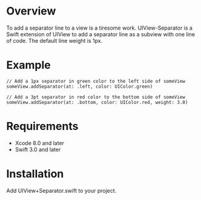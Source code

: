 # Overview
To add a separator line to a view is a tiresome work. UIView-Separator is a Swift extension of UIView to add a separator line as a subview with one line of code. The default line weight is 1px.

# Example
```
// Add a 1px separator in green color to the left side of someView
someView.addSeparator(at: .left, color: UIColor.green)

// Add a 3pt separator in red color to the bottom side of someView
someView.addSeparator(at: .bottom, color: UIColor.red, weight: 3.0)
```

# Requirements
* Xcode 8.0 and later
* Swift 3.0 and later

# Installation
Add UIView+Separator.swift to your project.
